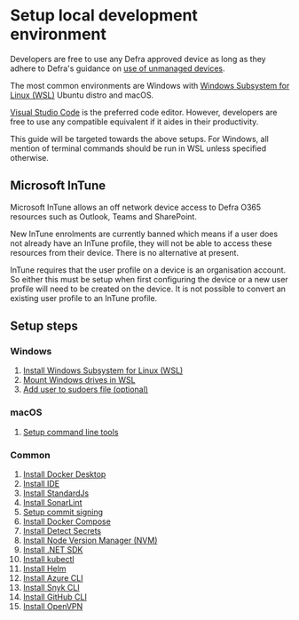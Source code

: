 # Setup local development environment

Developers are free to use any Defra approved device as long as they adhere to Defra's guidance on [use of unmanaged devices](https://github.com/DEFRA/software-development-standards/blob/master/guides/unmanaged_devices.md). 

The most common environments are Windows with [Windows Subsystem for Linux (WSL)](https://learn.microsoft.com/en-us/windows/wsl/about) Ubuntu distro and macOS.

[Visual Studio Code](https://code.visualstudio.com/) is the preferred code editor.  However, developers are free to use any compatible equivalent if it aides in their productivity.

This guide will be targeted towards the above setups. For Windows, all mention of terminal commands should be run in WSL unless specified otherwise.

## Microsoft InTune
Microsoft InTune allows an off network device access to Defra O365 resources such as Outlook, Teams and SharePoint.

New InTune enrolments are currently banned which means if a user does not already have an InTune profile, they will not be able to access these resources from their device. There is no alternative at present.

InTune requires that the user profile on a device is an organisation account.  So either this must be setup when first configuring the device or a new user profile will need to be created on the device.  It is not possible to convert an existing user profile to an InTune profile.

## Setup steps
### Windows
1. [Install Windows Subsystem for Linux (WSL)](install-wsl.md)
1. [Mount Windows drives in WSL](mount-windows-drives-in-wsl.md)
1. [Add user to sudoers file (optional)](setup-sudoers.md)

### macOS
1. [Setup command line tools](setup-macos-command-line-tools.md)

### Common
1. [Install Docker Desktop](install-docker-desktop.md)
1. [Install IDE](install-vs-code.md)
1. [Install StandardJs](install-standard-js.md)
1. [Install SonarLint](install-sonarlint.md)
1. [Setup commit signing](sign-commits.md)
1. [Install Docker Compose](install-docker-compose.md)
1. [Install Detect Secrets](install-detect-secrets.md)
1. [Install Node Version Manager (NVM)](install-node-version-manager.md)
1. [Install .NET SDK](install-dotnet-sdk.md)
1. [Install kubectl](install-kubectl.md)
1. [Install Helm](installing-helm.md)
1. [Install Azure CLI](install-azure-cli.md)
1. [Install Snyk CLI](install-snyk.md)
1. [Install GitHub CLI](install-github.md)
1. [Install OpenVPN](install-openvpn.md)
